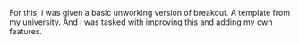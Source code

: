 For this, i was given a basic unworking version of breakout. A template from my university. And i was tasked with improving this and adding my own features.
